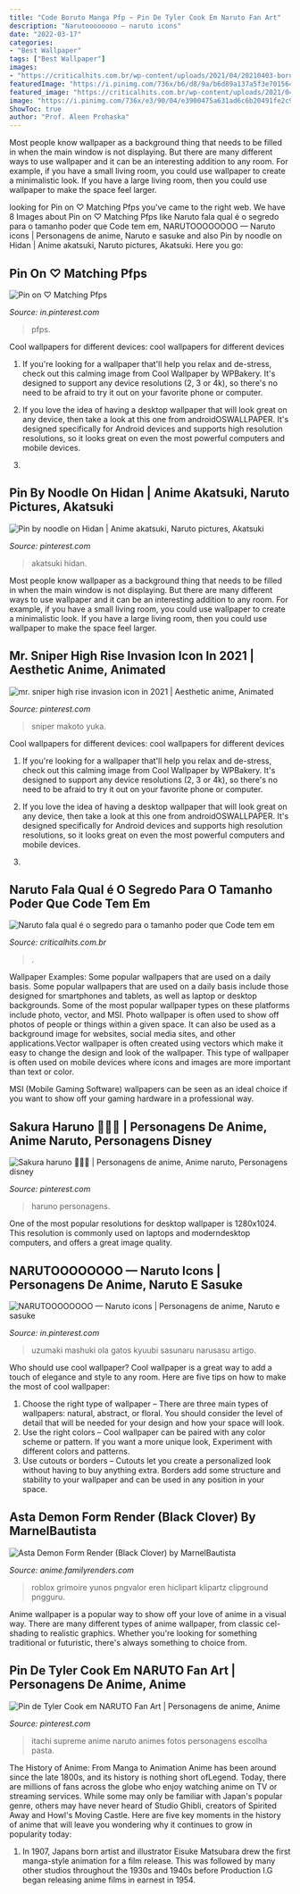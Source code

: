 ```yaml
---
title: "Code Boruto Manga Pfp ~ Pin De Tyler Cook Em Naruto Fan Art"
description: "Narutoooooooo — naruto icons"
date: "2022-03-17"
categories:
- "Best Wallpaper"
tags: ["Best Wallpaper"]
images:
- "https://criticalhits.com.br/wp-content/uploads/2021/04/20210403-boruto-chapter-57-spoilers-theories-code-is-stronger-than-jigen-and-kawaki-combined.jpg"
featuredImage: "https://i.pinimg.com/736x/b6/d8/9a/b6d89a137a5f3e701564e86e2266b1b0.jpg"
featured_image: "https://criticalhits.com.br/wp-content/uploads/2021/04/20210403-boruto-chapter-57-spoilers-theories-code-is-stronger-than-jigen-and-kawaki-combined.jpg"
image: "https://i.pinimg.com/736x/e3/90/04/e3900475a631ad6c6b20491fe2c92906.jpg"
ShowToc: true
author: "Prof. Aleen Prohaska"
---
```



Most people know wallpaper as a background thing that needs to be filled in when the main window is not displaying. But there are many different ways to use wallpaper and it can be an interesting addition to any room. For example, if you have a small living room, you could use wallpaper to create a minimalistic look. If you have a large living room, then you could use wallpaper to make the space feel larger.

	

		
looking for Pin on ♡ Matching Pfps you've came to the right web. We have 8 Images about Pin on ♡ Matching Pfps like Naruto fala qual é o segredo para o tamanho poder que Code tem em, NARUTOOOOOOOO — Naruto icons | Personagens de anime, Naruto e sasuke and also Pin by noodle on Hidan | Anime akatsuki, Naruto pictures, Akatsuki. Here you go:
		
    
## Pin On ♡ Matching Pfps

<img loading=lazy src="https://i.pinimg.com/736x/d2/71/1e/d2711ee265d74f05a0b8da41cc5c4a7b.jpg" onerror="this.onerror=null;this.src='https://tse3.mm.bing.net/th?id=OIP.QJZbtVvwug8RzK3Ls6dbpgHaHa&amp;pid=15.1';" alt="Pin on ♡ Matching Pfps">

_Source: in.pinterest.com_

>pfps. 

	

Cool wallpapers for different devices:
cool wallpapers for different devices 

1. If you're looking for a wallpaper that'll help you relax and de-stress, check out this calming image from Cool Wallpaper by WPBakery. It's designed to support any device resolutions (2, 3 or 4k), so there's no need to be afraid to try it out on your favorite phone or computer.

2. If you love the idea of having a desktop wallpaper that will look great on any device, then take a look at this one from androidOSWALLPAPER. It's designed specifically for Android devices and supports high resolution resolutions, so it looks great on even the most powerful computers and mobile devices.

3.

    
## Pin By Noodle On Hidan | Anime Akatsuki, Naruto Pictures, Akatsuki

<img loading=lazy src="https://i.pinimg.com/736x/81/5e/33/815e331ad107f970555300fac0af49df--hidan-awesome.jpg" onerror="this.onerror=null;this.src='https://tse3.mm.bing.net/th?id=OIP.pMgeg9lmcak5RDgZUNyRxgHaEK&amp;pid=15.1';" alt="Pin by noodle on Hidan | Anime akatsuki, Naruto pictures, Akatsuki">

_Source: pinterest.com_

>akatsuki hidan. 

	

Most people know wallpaper as a background thing that needs to be filled in when the main window is not displaying. But there are many different ways to use wallpaper and it can be an interesting addition to any room. For example, if you have a small living room, you could use wallpaper to create a minimalistic look. If you have a large living room, then you could use wallpaper to make the space feel larger.

    
## Mr. Sniper High Rise Invasion Icon In 2021 | Aesthetic Anime, Animated

<img loading=lazy src="https://i.pinimg.com/736x/79/2b/c0/792bc09f0a014def7209645018385958.jpg" onerror="this.onerror=null;this.src='https://tse3.mm.bing.net/th?id=OIP.kzvO20t7rmnr3HuS7KsRdwHaHa&amp;pid=15.1';" alt="mr. sniper high rise invasion icon in 2021 | Aesthetic anime, Animated">

_Source: pinterest.com_

>sniper makoto yuka. 

	

Cool wallpapers for different devices:
cool wallpapers for different devices 

1. If you're looking for a wallpaper that'll help you relax and de-stress, check out this calming image from Cool Wallpaper by WPBakery. It's designed to support any device resolutions (2, 3 or 4k), so there's no need to be afraid to try it out on your favorite phone or computer.

2. If you love the idea of having a desktop wallpaper that will look great on any device, then take a look at this one from androidOSWALLPAPER. It's designed specifically for Android devices and supports high resolution resolutions, so it looks great on even the most powerful computers and mobile devices.

3.

    
## Naruto Fala Qual é O Segredo Para O Tamanho Poder Que Code Tem Em

<img loading=lazy src="https://criticalhits.com.br/wp-content/uploads/2021/04/20210403-boruto-chapter-57-spoilers-theories-code-is-stronger-than-jigen-and-kawaki-combined.jpg" onerror="this.onerror=null;this.src='https://tse4.mm.bing.net/th?id=OIP.Om1kwHgMIVPPDRO9P06dPQHaEK&amp;pid=15.1';" alt="Naruto fala qual é o segredo para o tamanho poder que Code tem em">

_Source: criticalhits.com.br_

>. 

	

Wallpaper Examples: Some popular wallpapers that are used on a daily basis.
Some popular wallpapers that are used on a daily basis include those designed for smartphones and tablets, as well as laptop or desktop backgrounds. Some of the most popular wallpaper types on these platforms include photo, vector, and MSI. 
Photo wallpaper is often used to show off photos of people or things within a given space. It can also be used as a background image for websites, social media sites, and other applications.Vector wallpaper is often created using vectors which make it easy to change the design and look of the wallpaper. This type of wallpaper is often used on mobile devices where icons and images are more important than text or color. 

MSI (Mobile Gaming Software) wallpapers can be seen as an ideal choice if you want to show off your gaming hardware in a professional way.

    
## Sakura Haruno 💫🌸🍙 | Personagens De Anime, Anime Naruto, Personagens Disney

<img loading=lazy src="https://i.pinimg.com/736x/b6/d8/9a/b6d89a137a5f3e701564e86e2266b1b0.jpg" onerror="this.onerror=null;this.src='https://tse2.mm.bing.net/th?id=OIP.K5AAF0vV66HZz6edy9Vh7QHaHa&amp;pid=15.1';" alt="Sakura haruno 💫🌸🍙 | Personagens de anime, Anime naruto, Personagens disney">

_Source: pinterest.com_

>haruno personagens. 

	

One of the most popular resolutions for desktop wallpaper is 1280x1024. This resolution is commonly used on laptops and moderndesktop computers, and offers a great image quality.

    
## NARUTOOOOOOOO — Naruto Icons | Personagens De Anime, Naruto E Sasuke

<img loading=lazy src="https://i.pinimg.com/736x/e3/90/04/e3900475a631ad6c6b20491fe2c92906.jpg" onerror="this.onerror=null;this.src='https://tse1.mm.bing.net/th?id=OIP.LhynShGufgQvO8X9Fyl-TgHaHa&amp;pid=15.1';" alt="NARUTOOOOOOOO — Naruto icons | Personagens de anime, Naruto e sasuke">

_Source: in.pinterest.com_

>uzumaki mashuki ola gatos kyuubi sasunaru narusasu artigo. 

	

Who should use cool wallpaper?
Cool wallpaper is a great way to add a touch of elegance and style to any room. Here are five tips on how to make the most of cool wallpaper: 
1) Choose the right type of wallpaper – There are three main types of wallpapers: natural, abstract, or floral. You should consider the level of detail that will be needed for your design and how your space will look. 
2) Use the right colors – Cool wallpaper can be paired with any color scheme or pattern. If you want a more unique look, Experiment with different colors and patterns. 
3) Use cutouts or borders – Cutouts let you create a personalized look without having to buy anything extra. Borders add some structure and stability to your wallpaper and can be used in any position in your space.

    
## Asta Demon Form Render (Black Clover) By MarnelBautista

<img loading=lazy src="https://1.bp.blogspot.com/-VQ1GEJt1tTs/YMJZwEDdi7I/AAAAAAAAsu0/sGNv0tYRIUoAzEK0nuHWE4fiVq2pdc4JwCLcBGAsYHQ/w800/asta_demon_form_render__black_clover__by_marnelbautista-dch98ns.png" onerror="this.onerror=null;this.src='https://tse4.mm.bing.net/th?id=OIP.8QQEEFa1gJS9KOLFpIIQYQHaEK&amp;pid=15.1';" alt="Asta Demon Form Render (Black Clover) by MarnelBautista">

_Source: anime.familyrenders.com_

>roblox grimoire yunos pngvalor eren hiclipart klipartz clipground pngguru. 

	

Anime wallpaper is a popular way to show off your love of anime in a visual way. There are many different types of anime wallpaper, from classic cel-shading to realistic graphics. Whether you're looking for something traditional or futuristic, there's always something to choice from.

    
## Pin De Tyler Cook Em NARUTO Fan Art | Personagens De Anime, Anime

<img loading=lazy src="https://i.pinimg.com/736x/3e/e2/9f/3ee29f86792fcf0bf5602b8c58a41871.jpg" onerror="this.onerror=null;this.src='https://tse1.mm.bing.net/th?id=OIP.LVDD_1QnucXNQoP2dSpBEAHaEU&amp;pid=15.1';" alt="Pin de Tyler Cook em NARUTO Fan Art | Personagens de anime, Anime">

_Source: pinterest.com_

>itachi supreme anime naruto animes fotos personagens escolha pasta. 

	

The History of Anime: From Manga to Animation
Anime has been around since the late 1800s, and its history is nothing short ofLegend. Today, there are millions of fans across the globe who enjoy watching anime on TV or streaming services. While some may only be familiar with Japan's popular genre, others may have never heard of Studio Ghibli, creators of Spirited Away and Howl's Moving Castle. Here are five key moments in the history of anime that will leave you wondering why it continues to grow in popularity today:
1) In 1907, Japans born artist and illustrator Eisuke Matsubara drew the first manga-style animation for a film release. This was followed by many other studios throughout the 1930s and 1940s before Production I.G began releasing anime films in earnest in 1954.

